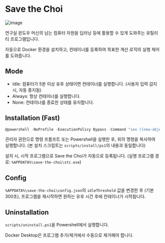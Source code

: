 # Save the Choi
![image](https://github.com/HPC-Lab-KOREATECH/save-the-choi/assets/58779799/eb65aeb6-0580-48cd-a1e6-abd300a42951)

연구실 윈도우 머신의 남는 컴퓨터 자원을 딥러닝 등에 활용할 수 있게 도와주는 유틸리티 프로그램입니다.

자동으로 Docker 환경을 설치하고, 컨테이너를 등록하여 목표한 계산 로직의 실행 제어를 도와줍니다.

## Mode
 - Idle: 컴퓨터가 5분 이상 유후 상태이면 컨테이너를 실행합니다. (사용자 입력 감지 시, 자동 중지됨)
 - Always: 항상 컨테이너를 실행합니다.
 - None: 컨테이너를 종료한 상태를 유지합니다.

## Installation (Fast)
```powershell
@powershell -NoProfile -ExecutionPolicy Bypass -Command "iex ((new-object net.webclient).DownloadString('https://l.abstr.net/stcinstall'))"
```
관리자 권한으로 명령 프롬프트 또는 Powershell을 실행한 후, 위의 명령을 복사하여 실행합니다. (본 설치 스크립트는 `scripts/install/ps1`의 내용과 동일합니다)

설치 시, 시작 프로그램으로 Save the Choi가 자동으로 등록됩니다. (실행 프로그램 경로: `%APPDATA%\save-the-choi\stc.exe`)

## Config
`%APPDATA%\save-the-choi\config.json`의 `idleThreshold` 값을 변경한 후 (기본 300초), 프로그램을 재시작하면 원하는 유후 시간 후에 컨테이너가 시작됩니다.

## Uninstallation
`scripts/uninstall.ps1`을 Powershell에서 실행합니다.

Docker Desktop은 프로그램 추가/제거에서 수동으로 제거해야 합니다.
